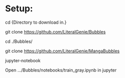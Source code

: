 # Setup:

cd {Directory to download in.}

git clone https://github.com/LiteralGenie/Bubbles

cd ./Bubbles/

git clone https://github.com/LiteralGenie/MangaBubbles

jupyter-notebook

Open .../Bubbles/notebooks/train_gray.ipynb in jupyter
